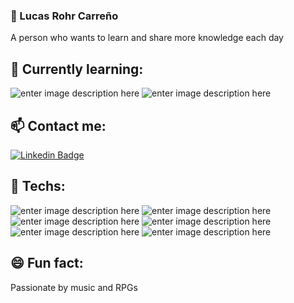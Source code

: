 ### :robot: Lucas Rohr Carreño

A person who wants to learn and share more knowledge each day

## 🌱 Currently learning:
![enter image description here](https://img.shields.io/badge/-Hyperledger%20Fabric-fc5a03?style=for-the-badge)
![enter image description here](https://img.shields.io/badge/-Flutter-1389FD?style=for-the-badge&logo=Flutter&logoColor=white)

## 📫 Contact me:
[![Linkedin Badge](https://img.shields.io/badge/-LinkedIn-blue?style=for-the-badge&logo=Linkedin&logoColor=white&link=https://www.linkedin.com/in/lucas-carre%C3%B1o-a18204174/)](https://www.linkedin.com/in/lucas-carre%C3%B1o-a18204174/)

## 🔭 Techs:
![enter image description here](https://img.shields.io/badge/-Javascript-F7DF1E?style=for-the-badge&logo=JavaScript&logoColor=black)
![enter image description here](https://img.shields.io/badge/-React-61DAFB?style=for-the-badge&logo=React&logoColor=white)
![enter image description here](https://img.shields.io/badge/-React%20Native-61DAFB?style=for-the-badge&logo=React&logoColor=white)
![enter image description here](https://img.shields.io/badge/-Java-f55742?style=for-the-badge&logo=Java&logoColor=white)
![enter image description here](https://img.shields.io/badge/-Spring-6DB33F?style=for-the-badge&logo=Spring&logoColor=white)
![enter image description here](https://img.shields.io/badge/-MySQL-3f7dbf?style=for-the-badge&logo=MySQL&logoColor=white)

## :smile: Fun fact:

Passionate by music and RPGs
